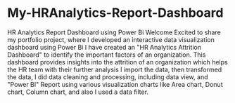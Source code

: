 # My-HRAnalytics-Report-Dashboard
HR Analytics Report Dashboard using Power Bi
Welcome
Excited to share my portfolio project, where I developed an interactive data visualization dashboard using Power Bi
I have created an "HR Analytics Attrition Dashboard" to identify the important factors of an organization.
This dashboard provides insights into the attrition of an organization which helps the HR team with their further analysis
I import the data, then transformed the data, I did data cleaning and processing, including data view, and "Power BI" Report using various visualization charts like Area chart, Donut chart, Column chart, and also I used a data filter.
